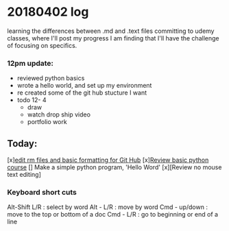 # 20180402 log
learning the differences between .md and .text files
committing to udemy classes, where I'll post my progress
I am finding that I'll have the challenge of focusing on specifics.

### 12pm update:
- reviewed python basics
- wrote a hello world, and set up my environment
- re created some of the git hub stucture I want
- todo 12- 4
  - draw
  - watch drop ship video
  - portfolio work 

## Today:
[x][edit rm files and basic formatting for Git Hub](https://help.github.com/articles/basic-writing-and-formatting-syntax/)
[x][Review basic python course](https://www.udemy.com/the-python-mega-course/learn/v4/t/lecture/9520338?start=0)
[] Make a simple python program, 'Hello Word'
[x][Review no mouse text editing]


### Keyboard short cuts

Alt-Shift L/R : select by word
Alt - L/R : move by word
Cmd - up/down : move to the top or bottom of a doc
Cmd - L/R : go to beginning or end of a line
